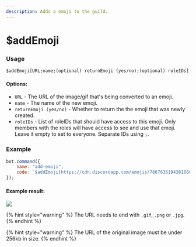 ```yaml
---
description: Adds a emoji to the guild.
---
```


# $addEmoji

### Usage
```
$addEmoji[URL;name;(optional) returnEmoji (yes/no);(optional) roleIDs]
```

#### Options:

* `URL` - The URL of the image/gif that's being converted to an emoji.
* `name` - The name of the new emoji.
* `returnEmoji (yes/no)` - Whether to return the the emoji that was newly created.
* `roleIDs` - List of roleIDs that should have access to this emoji. Only members with the roles will have access to see and use that emoji. Leave it empty to set to everyone. Separate IDs using `;`.

### Example

```javascript
bot.command({
    name: "add-emoji",
    code: `$addEmoji[https://cdn.discordapp.com/emojis/786763619438166036.png;shy_bear;yes]`
});
```

#### Example result:

![](../.gitbook/assets/mtt45fdb8q.png)

{% hint style="warning" %}
The URL needs to end with `.gif`, `.png` or `.jpg`.
{% endhint %}

{% hint style="warning" %}
The URL of the original image must be under 256kb in size.
{% endhint %}
